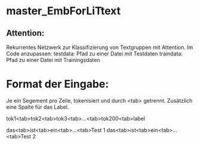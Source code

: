 # master_EmbForLiTtext

## Attention:
Rekurrentes Netzwerk zur Klassifizierung von Textgruppen mit Attention.
Im Code anzupassen:
testdata: Pfad zu einer Datei mit Testdaten
traindata: Pfad zu einer Datei mit Trainingsdaten

# Format der Eingabe:
Je ein Segement pro Zeile, tokenisiert und durch \<tab\> getrennt. Zusätzlich eine Spalte für das Label.

tok1\<tab\>tok2\<tab\>tok3\<tab\>...\<tab\>tok200\<tab\>label
  
das\<tab\>ist\<tab\>ein\<tab\>...\<tab\>Test 1
das\<tab\>ist\<tab\>ein\<tab\>...\<tab\>Test 2

